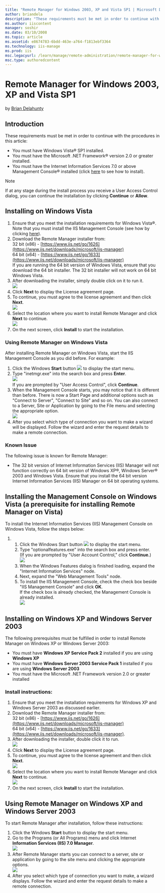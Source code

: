 ```yaml
---
title: "Remote Manager for Windows 2003, XP and Vista SP1 | Microsoft Docs"
author: briandela
description: "These requirements must be met in order to continue with the procedures in this article: You must have Windows Vista ® SP1 installed. You must have the Micro..."
ms.author: iiscontent
manager: soshir
ms.date: 03/10/2008
ms.topic: article
ms.assetid: e8674783-6bdd-463e-a764-f1813ebf3364
ms.technology: iis-manage
ms.prod: iis
msc.legacyurl: /learn/manage/remote-administration/remote-manager-for-windows-2003-xp-and-vista-sp1
msc.type: authoredcontent
---
```

Remote Manager for Windows 2003, XP and Vista SP1
====================
by [Brian Delahunty](https://github.com/briandela)

## Introduction

These requirements must be met in order to continue with the procedures in this article:

- You must have Windows Vista® SP1 installed.
- You must have the Microsoft .NET Framework® version 2.0 or greater installed.
- You must have the Internet Information Services 7.0 or above Management Console® installed (click [here](https://blogs.iis.net/bdela/#InstallingMgtConsole) to see how to install).

<a id="VistaInstall"></a>

> [!NOTE]
> If at any stage during the install process you receive a User Access Control dialog, you can continue the installation by clicking **Continue** or **Allow**.

<a id="01"></a>

## Installing on Windows Vista

1. Ensure that you meet the installation requirements for Windows Vista®. Note that you must install the IIS Management Console (see how by clicking [here](https://blogs.iis.net/bdela/#InstallingMgtConsole)).
2. Download the Remote Manager installer from:   
 32 bit (x86) - [https://www.iis.net/go/1626](https://www.iis.net/downloads/microsoft/iis-manager)  
 64 bit (x64) - [https://www.iis.net/go/1633](https://www.iis.net/downloads/microsoft/iis-manager)  
 If you are running the 64 bit version of Windows Vista, ensure that you download the 64 bit installer. The 32 bit installer will not work on 64 bit Windows Vista.
3. After downloading the installer, simply double click on it to run it.   
    [![](remote-manager-for-windows-2003-xp-and-vista-sp1/_static/image2.jpg)](remote-manager-for-windows-2003-xp-and-vista-sp1/_static/image1.jpg)
4. Click **Next** to display the License agreement page.
5. To continue, you must agree to the license agreement and then click **Next**.   
    [![](remote-manager-for-windows-2003-xp-and-vista-sp1/_static/image5.jpg)](remote-manager-for-windows-2003-xp-and-vista-sp1/_static/image4.jpg)
6. Select the location where you want to install Remote Manager and click **Next** to continue.   
    [![](remote-manager-for-windows-2003-xp-and-vista-sp1/_static/image7.jpg)](remote-manager-for-windows-2003-xp-and-vista-sp1/_static/image6.jpg)
7. On the next screen, click **Install** to start the installation.

<a id="UsingVista"></a>

### Using Remote Manager on Windows Vista

After installing Remote Manager on Windows Vista, start the IIS Management Console as you did before. For example:

1. Click the Windows **Start** button [![](remote-manager-for-windows-2003-xp-and-vista-sp1/_static/image9.jpg)](remote-manager-for-windows-2003-xp-and-vista-sp1/_static/image8.jpg) to display the start menu.
2. Type "inetmgr.exe" into the search box and press **Enter**.   
    [![](remote-manager-for-windows-2003-xp-and-vista-sp1/_static/image11.jpg)](remote-manager-for-windows-2003-xp-and-vista-sp1/_static/image10.jpg)  
 If you are prompted by "User Access Control", click **Continue**.
3. When the Management Console starts, you may notice that it is different than before. There is now a Start Page and additional options such as "Connect to Server", "Connect to Site" and so on. You can also connect to a Server, Site or Application by going to the File menu and selecting the appropriate option.   
    [![](remote-manager-for-windows-2003-xp-and-vista-sp1/_static/image13.jpg)](remote-manager-for-windows-2003-xp-and-vista-sp1/_static/image12.jpg)
4. After you select which type of connection you want to make a wizard will be displayed. Follow the wizard and enter the request details to make a remote connection.

### Known Issue

The following issue is known for Remote Manager:

- The 32 bit version of Internet Information Services (IIS) Manager will not function correctly on 64 bit version of Windows XP®, Windows Server® 2003 and Windows Vista. Ensure that you install the 64 bit version Internet Information Services (IIS) Manager on 64 bit operating systems.

<a id="InstallingMgtConsole"></a><a id="02"></a>

## Installing the Management Console on Windows Vista (a prerequisite for installing Remote Manager on Vista)

To install the Internet Information Services (IIS) Management Console on Windows Vista, follow the steps below:

1. 1. Click the Windows Start button [![](remote-manager-for-windows-2003-xp-and-vista-sp1/_static/image15.jpg)](remote-manager-for-windows-2003-xp-and-vista-sp1/_static/image14.jpg) to display the start menu.
    2. Type "optionalfeatures.exe" into the search box and press enter.   
 (If you are prompted by "User Account Control," click **Continue.**)   
        [![](remote-manager-for-windows-2003-xp-and-vista-sp1/_static/image17.jpg)](remote-manager-for-windows-2003-xp-and-vista-sp1/_static/image16.jpg)
    3. When the Windows Features dialog is finished loading, expand the "Internet Information Services" node.
    4. Next, expand the "Web Management Tools" node.
    5. To install the IIS Management Console, check the check box beside "IIS Management Console" and click **OK**.   
 If the check box is already checked, the Management Console is already installed.   
        [![](remote-manager-for-windows-2003-xp-and-vista-sp1/_static/image20.jpg)](remote-manager-for-windows-2003-xp-and-vista-sp1/_static/image19.jpg)

<a id="XP2k3Req"></a><a id="03"></a>

## Installing on Windows XP and Windows Server 2003

The following prerequisites must be fulfilled in order to install Remote Manager on Windows XP or Windows Server 2003:

- You must have **Windows XP Service Pack 2** installed if you are using **Windows XP**
- You must have **Windows Server 2003 Service Pack 1** installed if you are using **Windows Server 2003**
- You must have the Microsoft .NET Framework version 2.0 or greater installed

<a id="XP2k3Install"></a>

### Install instructions:

1. Ensure that you meet the installation requirements for Windows XP and Windows Server 2003 as discussed earlier.
2. Download the Remote Manager installer from:   
 32 bit (x86) - [https://www.iis.net/go/1626](https://www.iis.net/downloads/microsoft/iis-manager)  
 64 bit (x64) - [https://www.iis.net/go/1633](https://www.iis.net/downloads/microsoft/iis-manager).
3. After downloading the installer, double click it to run.   
    [![](remote-manager-for-windows-2003-xp-and-vista-sp1/_static/image23.jpg)](remote-manager-for-windows-2003-xp-and-vista-sp1/_static/image22.jpg)
4. Click **Next** to display the License agreement page.
5. To continue, you must agree to the license agreement and then click **Next**.   
    [![](remote-manager-for-windows-2003-xp-and-vista-sp1/_static/image25.jpg)](remote-manager-for-windows-2003-xp-and-vista-sp1/_static/image24.jpg)
6. Select the location where you want to install Remote Manager and click **Next** to continue.   
    [![](remote-manager-for-windows-2003-xp-and-vista-sp1/_static/image27.jpg)](remote-manager-for-windows-2003-xp-and-vista-sp1/_static/image26.jpg)
7. On the next screen, click **Install** to start the installation.

<a id="UsingXP2k3"></a><a id="04"></a>

## Using Remote Manager on Windows XP and Windows Server 2003

To start Remote Manager after installation, follow these instructions:

1. Click the Windows **Start** button to display the start menu.
2. Go to the Programs (or All Programs) menu and click Internet **Information Services (IIS) 7.0 Manager**.   
    [![](remote-manager-for-windows-2003-xp-and-vista-sp1/_static/image29.jpg)](remote-manager-for-windows-2003-xp-and-vista-sp1/_static/image28.jpg)
3. After Remote Manager starts you can connect to a server, site or application by going to the site menu and clicking the appropriate options.   
    [![](remote-manager-for-windows-2003-xp-and-vista-sp1/_static/image31.jpg)](remote-manager-for-windows-2003-xp-and-vista-sp1/_static/image30.jpg)
4. After you select which type of connection you want to make, a wizard displays. Follow the wizard and enter the request details to make a remote connection.